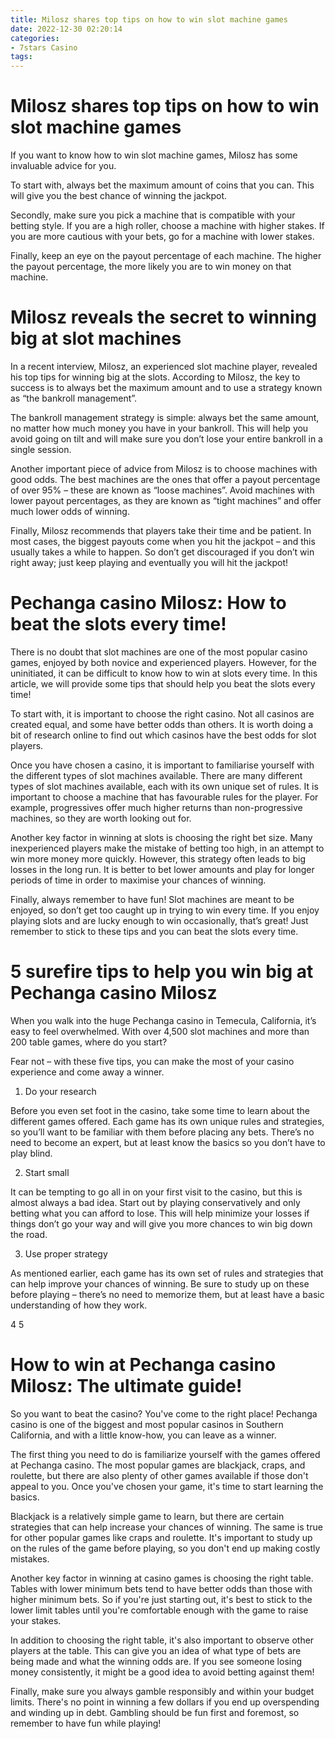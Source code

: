```yaml
---
title: Milosz shares top tips on how to win slot machine games
date: 2022-12-30 02:20:14
categories:
- 7stars Casino
tags:
---
```



#  Milosz shares top tips on how to win slot machine games

If you want to know how to win slot machine games, Milosz has some invaluable advice for you.

To start with, always bet the maximum amount of coins that you can. This will give you the best chance of winning the jackpot.

Secondly, make sure you pick a machine that is compatible with your betting style. If you are a high roller, choose a machine with higher stakes. If you are more cautious with your bets, go for a machine with lower stakes.

Finally, keep an eye on the payout percentage of each machine. The higher the payout percentage, the more likely you are to win money on that machine.

#  Milosz reveals the secret to winning big at slot machines

In a recent interview, Milosz, an experienced slot machine player, revealed his top tips for winning big at the slots. According to Milosz, the key to success is to always bet the maximum amount and to use a strategy known as “the bankroll management”.

The bankroll management strategy is simple: always bet the same amount, no matter how much money you have in your bankroll. This will help you avoid going on tilt and will make sure you don’t lose your entire bankroll in a single session.

Another important piece of advice from Milosz is to choose machines with good odds. The best machines are the ones that offer a payout percentage of over 95% – these are known as “loose machines”. Avoid machines with lower payout percentages, as they are known as “tight machines” and offer much lower odds of winning.

Finally, Milosz recommends that players take their time and be patient. In most cases, the biggest payouts come when you hit the jackpot – and this usually takes a while to happen. So don’t get discouraged if you don’t win right away; just keep playing and eventually you will hit the jackpot!

#  Pechanga casino Milosz: How to beat the slots every time!

There is no doubt that slot machines are one of the most popular casino games, enjoyed by both novice and experienced players. However, for the uninitiated, it can be difficult to know how to win at slots every time. In this article, we will provide some tips that should help you beat the slots every time!

To start with, it is important to choose the right casino. Not all casinos are created equal, and some have better odds than others. It is worth doing a bit of research online to find out which casinos have the best odds for slot players.

Once you have chosen a casino, it is important to familiarise yourself with the different types of slot machines available. There are many different types of slot machines available, each with its own unique set of rules. It is important to choose a machine that has favourable rules for the player. For example, progressives offer much higher returns than non-progressive machines, so they are worth looking out for.

Another key factor in winning at slots is choosing the right bet size. Many inexperienced players make the mistake of betting too high, in an attempt to win more money more quickly. However, this strategy often leads to big losses in the long run. It is better to bet lower amounts and play for longer periods of time in order to maximise your chances of winning.

Finally, always remember to have fun! Slot machines are meant to be enjoyed, so don’t get too caught up in trying to win every time. If you enjoy playing slots and are lucky enough to win occasionally, that’s great! Just remember to stick to these tips and you can beat the slots every time.

#  5 surefire tips to help you win big at Pechanga casino Milosz

When you walk into the huge Pechanga casino in Temecula, California, it’s easy to feel overwhelmed. With over 4,500 slot machines and more than 200 table games, where do you start?

Fear not – with these five tips, you can make the most of your casino experience and come away a winner.

1. Do your research

Before you even set foot in the casino, take some time to learn about the different games offered. Each game has its own unique rules and strategies, so you’ll want to be familiar with them before placing any bets. There’s no need to become an expert, but at least know the basics so you don’t have to play blind.

2. Start small

It can be tempting to go all in on your first visit to the casino, but this is almost always a bad idea. Start out by playing conservatively and only betting what you can afford to lose. This will help minimize your losses if things don’t go your way and will give you more chances to win big down the road.

3. Use proper strategy

As mentioned earlier, each game has its own set of rules and strategies that can help improve your chances of winning. Be sure to study up on these before playing – there’s no need to memorize them, but at least have a basic understanding of how they work.


















 

  4   5

#  How to win at Pechanga casino Milosz: The ultimate guide!

So you want to beat the casino? You've come to the right place! Pechanga casino is one of the biggest and most popular casinos in Southern California, and with a little know-how, you can leave as a winner.

The first thing you need to do is familiarize yourself with the games offered at Pechanga casino. The most popular games are blackjack, craps, and roulette, but there are also plenty of other games available if those don't appeal to you. Once you've chosen your game, it's time to start learning the basics.

Blackjack is a relatively simple game to learn, but there are certain strategies that can help increase your chances of winning. The same is true for other popular games like craps and roulette. It's important to study up on the rules of the game before playing, so you don't end up making costly mistakes.

Another key factor in winning at casino games is choosing the right table. Tables with lower minimum bets tend to have better odds than those with higher minimum bets. So if you're just starting out, it's best to stick to the lower limit tables until you're comfortable enough with the game to raise your stakes.

In addition to choosing the right table, it's also important to observe other players at the table. This can give you an idea of what type of bets are being made and what the winning odds are. If you see someone losing money consistently, it might be a good idea to avoid betting against them!

Finally, make sure you always gamble responsibly and within your budget limits. There's no point in winning a few dollars if you end up overspending and winding up in debt. Gambling should be fun first and foremost, so remember to have fun while playing!